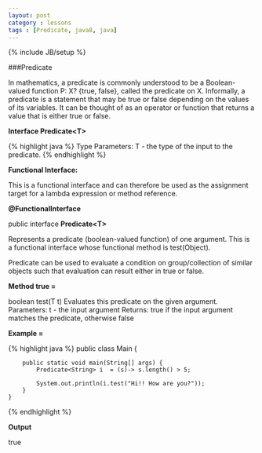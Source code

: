```yaml
---
layout: post
category : lessons
tags : [Predicate, java8, java]
---
```

{% include JB/setup %}

###Predicate
<p>In mathematics, a predicate is commonly understood to be a Boolean-valued function P: X? {true, false}, called the predicate on X. Informally, a predicate is a statement that may be true or false depending on the values of its variables. It can be thought of as an operator or function that returns a value that is either true or false.</p>

<p><strong>Interface Predicate&#60;T&#62;</strong></p>
{% highlight java %}
Type Parameters:
    T - the type of the input to the predicate.
{% endhighlight %}

<p><strong>Functional Interface:</strong></p>
<p>This is a functional interface and can therefore be used as the assignment target for a lambda expression or method reference.</p>

<p><strong>@FunctionalInterface</strong></p>
<p>public interface <strong>Predicate&#60;T&#62;</strong></p>
<p>Represents a predicate (boolean-valued function) of one argument.
This is a functional interface whose functional method is test(Object).</p>

<p>Predicate can be used to evaluate a condition on group/collection of similar objects such that evaluation can result either in true or false.</p>

<p><strong>Method true =</strong></p>
boolean test(T t)
    Evaluates this predicate on the given argument.
Parameters:
    t - the input argument
Returns:
    true if the input argument matches the predicate, otherwise false


<p><strong>Example =</strong></p>
{% highlight java %}
    public class Main {

        public static void main(String[] args) {
            Predicate<String> i  = (s)-> s.length() > 5;

            System.out.println(i.test("Hi!! How are you?"));
        }
    }
{% endhighlight %}

<p><strong>Output</strong></p>
true
